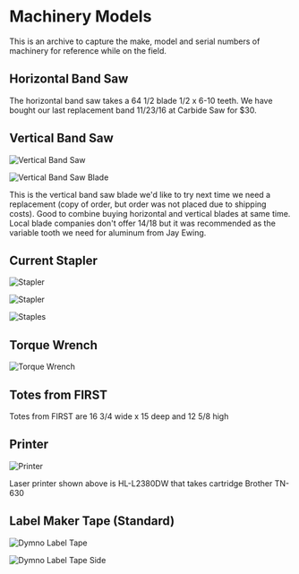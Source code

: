 # Machinery Models

This is an archive to capture the make, model and serial numbers of machinery for reference while on the field.

## Horizontal Band Saw

The horizontal band saw takes a 64 1/2 blade 1/2 x 6-10 teeth. We have bought our last replacement band 11/23/16 at Carbide Saw for $30.

## Vertical Band Saw

![Vertical Band Saw](\images\Machinery_Models\vertical_bandsaw.jpg)

![Vertical Band Saw Blade](\images\Machinery_Models\vertical_bandsaw_blade.png)

This is the vertical band saw blade we'd like to try next time we need a replacement (copy of order, but order was not placed due to shipping costs). Good to combine buying horizontal and vertical blades at same time. Local blade companies don't offer 14/18 but it was recommended as the variable tooth we need for aluminum from Jay Ewing.

## Current Stapler

![Stapler](\images\Machinery_Models\stapler_side.jpg)

![Stapler](\images\Machinery_Models\stapler.jpg)

![Staples](\images\Machinery_Models\staples.jpg)

## Torque Wrench

![Torque Wrench](\images\Machinery_Models\torque_wrench.jpg)

## Totes from FIRST

Totes from FIRST are 16 3/4 wide x 15 deep and 12 5/8 high

## Printer

![Printer](\images\Machinery_Models\printer.jpg)

Laser printer shown above is HL-L2380DW that takes cartridge Brother TN-630

## Label Maker Tape (Standard)

![Dymno Label Tape](\images\Machinery_Models\dymo_label_tape_18443_front_1024.jpg)

![Dymno Label Tape Side](\images\Machinery_Models\dymo_label_tape__side_720.jpg)
